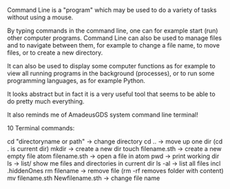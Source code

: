 Command Line is a "program" which may be used to do a variety of tasks without using a mouse.

By typing commands in the command line, one can for example start (run) other computer programs. Command Line can also be used to manage files and to navigate between them, for example to change a file name, to move files, or to create a new directory.

It can also be used to display some computer functions as for example to view all running programs in the background (processes), or to run some programming languages, as for example Python.

It looks abstract but in fact it is a very useful tool that seems to be able to do pretty much everything.

It also reminds me of AmadeusGDS system command line terminal!


10 Terminal commands:

cd "directoryname or path" -> change directory
cd .. -> move up one dir (cd . is current dir)
mkdir -> create a new dir
touch filename.sth -> create a new empty file
atom filename.sth -> open a file in atom
pwd -> print working dir
ls -> list/ show me files and directories in current dir
ls -al  -> list all files incl .hiddenOnes
rm filename -> remove file (rm -rf  removes folder with content)
mv filename.sth Newfilename.sth -> change file name
